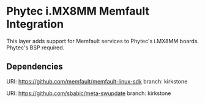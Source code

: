 # Phytec i.MX8MM Memfault Integration

This layer adds support for Memfault services to Phytec's i.MX8MM boards.
Phytec's BSP required.

## Dependencies
  URI: https://github.com/memfault/memfault-linux-sdk
  branch: kirkstone

  URI: https://github.com/sbabic/meta-swupdate
  branch: kirkstone
